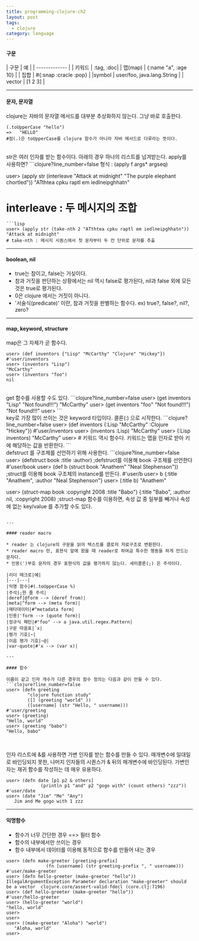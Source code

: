 ```yaml
---
title: programming-clojure-ch2
layout: post
tags:
  - clojure
category: language
---
```

#### 구문

| 구문 | 예 |
| ------------- |
| 키워드 | :tag, :doc|
| 맵(map) | {:name "a", :age 10} |
| 집합 | #{:snap :cracle :pop} |
|symbol | user/foo, java.lang.String |
| vector | [1 2 3] |

---

#### 문자, 문자열

clojure는 자바의 문자열 메서드를 대부분 추상화하지 않는다. 그냥 바로 호출한다.
```clojure?line_number=false
(.toUpperCase "hello")
=>   "HELLO"
#점(.)은 toUpperCase를 clojure 함수가 아니라 자바 메서드로 다루라는 뜻이다.
```
<br>
str은 여러 인자를 받는 함수이다. 아래의 경우 하나의 리스트를 넘겨받는다. 
apply를 사용하면?
```clojure?line_number=false
형식 : (apply f args* argseq)

user> (apply str (interleave "Attack at midnight"
                             "The purple elephant chortled"))
"ATthtea cpku raptl em iedlneipghhatn"
# interleave : 두 메시지의 조합
```
```lisp
user> (apply str (take-nth 2 "ATthtea cpku raptl em iedlneipghhatn"))
"Attack at midnight"
# take-nth : 메시지 시퀀스에서 첫 문자부터 두 칸 단위로 문자를 추출
```

---

#### boolean, nil

* true는 참이고, false는 거싲이다.
* 참과 거짓을 판단하는 상황에서는 nil 역시 false로 평가된다, nil과 false 외에 모든 것은 true로 평가된다.
* 0은 clojure 에서는 거짓이 아니다.
* '서술식(predicate)' 이란, 참과 거짓을 판별하는 함수다.  ex) true?, false?, nil?, zero?

---

#### map, keyword, structure

map은 그 자체가 곧 함수다.
```clojure?line_number=false
user> (def inventors {"Lisp" "McCarthy" "Clojure" "Hickey"})
#'user/inventors
user> (inventors "Lisp")
"McCarthy"
user> (inventors "foo")
nil
```
<br>
get 함수를 사용할 수도 있다.
```clojure?line_number=false
user> (get inventors "Lisp" "Not found!!!")
"McCarthy"
user> (get inventors "foo" "Not found!!!")
"Not found!!!"
user> 
```
<br>
key로 가장 많이 쓰이는 것은 keyword 타입이다. 콜론(:) 으로 시작한다.
```clojure?line_number=false
user> (def inventors {:Lisp "McCarthy" :Clojure "Hickey"})
#'user/inventors
user> (inventors :Lisp)
"McCarthy"
user> (:Lisp inventors)
"McCarthy"
user>
# 키워드 역시 함수다. 키워드는 맵을 인자로 받아 키에 해당하는 값을 반환한다.
```
<br>
defstruct 를 구조체를 선언하기 위해 사용한다.
```clojure?line_number=false
user> (defstruct book :title :author)  ;defstruct를 이용해 book 구조체를 선언한다
#'user/book
user> (def b (struct book "Anathem" "Neal Stephenson")) ;struct를 이용해 book 구조체의 instance를 만든다.
#'user/b
user> b
{:title "Anathem", :author "Neal Stephenson"}
user> (:title b)
"Anathem"

user> (struct-map book :copyright 2008 :title "Babo")
{:title "Babo", :author nil, :copyright 2008}
;struct-map 함수를 이용하면, 속성 값 중 일부를 빼거나 속성에 없는 key/value 를 추가할 수도 있다.
```

---

#### reader macro

* reader 는 clojure의 구문을 읽어 텍스트를 클로저 자료구조로 변환한다.
* reader macro 란, 표현식 앞에 왔을 때 reader로 하여금 특수한 행동을 하게 만드는 문자다.
* 인용(')부호 문자의 경우 표현식의 값을 평가하지 않는다. 세미콜론(;) 은 주석이다.

|리더 매크로|예|
|---|---|
|익명 함수|#(.toUpperCase %)
|주석|;한 줄 주석|
|deref|@form --> (deref from)|
|meta|^form --> (meta form)|
|메타데이터|#^metadata form|
|인용|'form --> (quote form)|
|정규식 패턴|#"foo" --> a java.util.regex.Pattern|
|구문 따옴표|`x|
|평가 기호|~|
|이음 평가 기호|~@|
|var-quote|#'x --> (var x)|

---

#### 함수

이름이 같고 인자 개수가 다른 경우의 함수 정의는 다음과 같이 만들 수 있다.
```clojure?line_number=false
user> (defn greeting
        "clojure function study"
        ([] (greeting "world" ))
        ([username] (str "Hello, " username)))
#'user/greeting
user> (greeting)
"Hello, world"
user> (greeting "babo")
"Hello, babo"
```

<br>

인자 리스트에 &를 사용하면 가변 인자를 받는 함수를 만들 수 있다.
매개변수에 일대일로 바인딩되지 못한, 나머지 인자들의 시퀀스가 & 뒤의 매개변수에 바인딩된다.
가변인자는 재귀 함수를 작성하는 데 매우 유용하다.

```clojure?line_number=false
user> (defn date [p1 p2 & others]
             (println p1 "and" p2 "gogo with" (count others) "zzz"))
#'user/date
user> (date "Jim" "Me" "Any")
   Jim and Me gogo with 1 zzz
```

---

#### 익명함수

* 함수가 너무 간단한 경우  ==>  필터 함수
* 함수의 내부에서만 쓰이는 경우
* 함수 내부에서 데이터를 이용해 동적으로 함수를 만들어 내는 경우

```clojure?line_number=false
user> (defn make-greeter [greeting-prefix]
               (fn [username] (str greeting-prefix ", " username)))
#'user/make-greeter
user> (defn hello-greeter (make-greeter "hello"))
IllegalArgumentException Parameter declaration "make-greeter" should be a vector  clojure.core/assert-valid-fdecl (core.clj:7196)
user> (def hello-greeter (make-greeter "hello"))
#'user/hello-greeter
user> (hello-greeter "world")
"hello, world"
user>
user>
user> ((make-greeter "Aloha") "world")
   "Aloha, world"
user>
```
